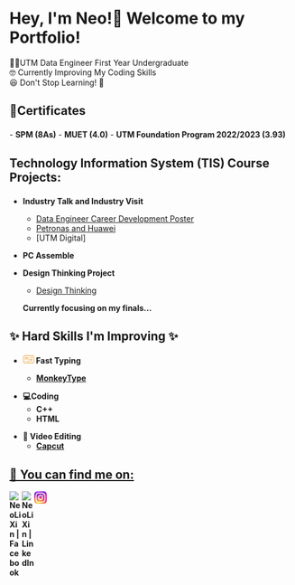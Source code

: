 <h1>Hey, I'm Neo!👦 Welcome to my Portfolio!<br/></a></h1>
👨‍💻UTM Data Engineer First Year Undergraduate <br/>
🤓 Currently Improving My Coding Skills<br/>
😆 Don't Stop Learning! 💪

<h2><p><b>📜Certificates </b></p></h2>
- <b>SPM (8As)</b>
- <b>MUET (4.0)</b>
- <b>UTM Foundation Program 2022/2023 (3.93)</b>

<h2> <p><b>Technology Information System (TIS) Course Projects: </b></p></h2>

- <b>Industry Talk and Industry Visit</b>
  - [Data Engineer Career Development Poster](https://www.linkedin.com/feed/update/urn:li:activity:7127652278987038720/)</b></i>
  - [Petronas and Huawei](file:///C:/Users/cocog/Downloads/G4%20TIS%20Industrial%20Visit%20PETRONAS%20&%20HUAWEI%20.pdf)
  - [UTM Digital]
- <b>PC Assemble</b>
- <b>Design Thinking Project</b>
  - [Design Thinking](https://github.com/Yatib/Design-Thinking-TIS02_2023/projects?query=is%3Aopen)</b></i>

  <p><b>Currently focusing on my finals...</b></p>

<h2><p><b>✨ Hard Skills I'm Improving ✨ </b></p></h2>
<ul>
    <li><b>   <img src="https://raw.githubusercontent.com/monkeytype-hub/monkeytype-icon/master/monkeytype-icon/logo-svg/dark_note.svg" alt="MonkeyType Logo" width="20" height="15"> Fast Typing</b></li>
    <ul>
        <li><b><a href="https://monkeytype.com/account">MonkeyType 
 </a></b></li>
    </ul>
</ul>
<ul>
    <li><b>💻Coding </b>
        <ul>
            <li><b>C++</b></li>
            <li><b>HTML</b></li>
        </ul>
    </li>
</ul>
<ul>
    <li><b>🎥 Video Editing </b>
        <ul>
             <li><b><a href="https://capcut.com/account">Capcut </li>
        </ul>
    </li>
</ul>


<h2> 🔔 You can find me on:</h2>

[<img align="left" alt="NeoLiXin | Facebook" width="22px" src="https://github.com/lixinneo04/lixinneo04/assets/147371899/13bea0e2-637e-40a7-977c-d26ce350d15e" />][facebook]
[<img align="left" alt="NeoLiXin | LinkedIn" width="22px" src="https://github.com/lixinneo04/lixinneo04/assets/147371899/704e02d3-42b3-4f1b-a9f8-a7257529f963" />][linkedin]
[<img align="left" alt="NeoLiXin | Instagram" width="22px" src="https://github.com/wle8300/instagram-logo/blob/master/logo.svg" />][instagram]

[facebook]: https://facebook.com/neo.lixin
[instagram]: https://www.instagram.com/jasonneo_04
[linkedin]: https://www.linkedin.com/in/neo-li-xin-074322240

